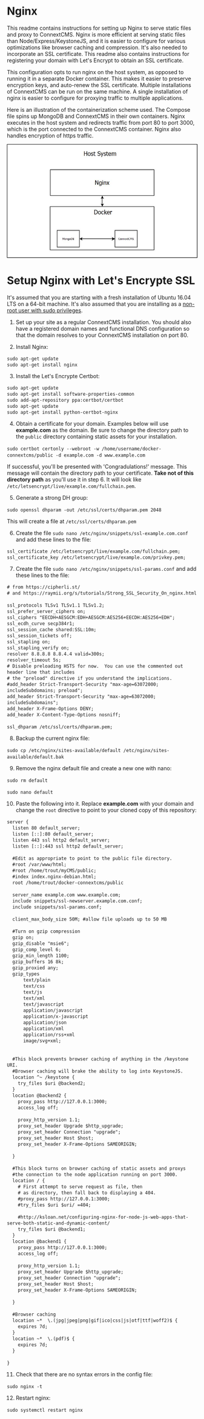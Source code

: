 # Nginx
This readme contains instructions for setting up Nginx to serve static files and proxy to ConnextCMS. Nginx is more 
efficient at serving static files than Node/Express/KeystoneJS, and it is easier to
configure for various optimizations like browser caching and compression. It's also needed to incorporate
an SSL certificate. This readme also contains instructions for registering your domain with Let's Encrypt to 
obtain an SSL certificate.

This configuration opts to run nginx on the host system, as opposed to running it in a separate Docker container.
This makes it easier to preserve encryption keys, and auto-renew the SSL certificate. Multiple installations of
ConnextCMS can be run on the same machine. A single installation of nginx is easier to configure for proxying
traffic to multiple applications.

Here is an illustration of the containerization scheme used. The Compose file spins up MongoDB and ConnextCMS in their
own containers. Nginx executes in the host system and redirects traffic from port 80 to port 3000, which is the
port connected to the ConnextCMS container. Nginx also handles encryption of https traffic.

![nginx docker diagram](images/container-diagram.jpg?raw=true "nginx docker diagram")


# Setup Nginx with Let's Encrypte SSL
It's assumed that you are starting with a fresh installation of Ubuntu 16.04 LTS on a 64-bit machine. 
It's also assumed that you are installing as a [non-root user with sudo privileges](https://www.digitalocean.com/community/tutorials/initial-server-setup-with-ubuntu-16-04). 

1. Set up your site as a regular ConnextCMS installation. You should also have a registered domain names and functional
DNS configuration so that the domain resolves to your ConnextCMS installation on port 80.

2. Install Nginx:
```
sudo apt-get update
sudo apt-get install nginx
```

3. Install the Let's Encrypte Certbot:
```
sudo apt-get update
sudo apt-get install software-properties-common
sudo add-apt-repository ppa:certbot/certbot
sudo apt-get update
sudo apt-get install python-certbot-nginx 
```

4. Obtain a certificate for your domain. Examples below will use **example.com** as the domain. Be sure to
change the directory path to the `public` directory containing static assets for your installation.

`sudo certbot certonly --webroot -w /home/username/docker-connextcms/public -d example.com -d www.example.com`

If successful, you'll be presented with 'Congradulations!' message. This message will contain the directory path
to your certificate. **Take not of this directory path** as you'll use it in step 6. It will look like
`/etc/letsencrypt/live/example.com/fullchain.pem`.

5. Generate a strong DH group:

`sudo openssl dhparam -out /etc/ssl/certs/dhparam.pem 2048`

This will create a file at `/etc/ssl/certs/dhparam.pem`

6. Create the file `sudo nano /etc/nginx/snippets/ssl-example.com.conf` and add these lines to the file:
```
ssl_certificate /etc/letsencrypt/live/example.com/fullchain.pem;
ssl_certificate_key /etc/letsencrypt/live/example.com/privkey.pem;
```

7. Create the file `sudo nano /etc/nginx/snippets/ssl-params.conf` and add these lines to the file:
```
# from https://cipherli.st/
# and https://raymii.org/s/tutorials/Strong_SSL_Security_On_nginx.html

ssl_protocols TLSv1 TLSv1.1 TLSv1.2;
ssl_prefer_server_ciphers on;
ssl_ciphers "EECDH+AESGCM:EDH+AESGCM:AES256+EECDH:AES256+EDH";
ssl_ecdh_curve secp384r1;
ssl_session_cache shared:SSL:10m;
ssl_session_tickets off;
ssl_stapling on;
ssl_stapling_verify on;
resolver 8.8.8.8 8.8.4.4 valid=300s;
resolver_timeout 5s;
# Disable preloading HSTS for now.  You can use the commented out header line that includes
# the "preload" directive if you understand the implications.
#add_header Strict-Transport-Security "max-age=63072000; includeSubdomains; preload";
add_header Strict-Transport-Security "max-age=63072000; includeSubdomains";
add_header X-Frame-Options DENY;
add_header X-Content-Type-Options nosniff;
		
ssl_dhparam /etc/ssl/certs/dhparam.pem;
```

8. Backup the current nginx file:

`sudo cp /etc/nginx/sites-available/default /etc/nginx/sites-available/default.bak`

9. Remove the nginx default file and create a new one with nano:

`sudo rm default`

`sudo nano default`

10. Paste the following into it. Replace **example.com** with your domain and change the `root` directive to 
point to your cloned copy of this repository:
```
server {
  listen 80 default_server;
  listen [::]:80 default_server;
  listen 443 ssl http2 default_server;
  listen [::]:443 ssl http2 default_server;

  #Edit as appropriate to point to the public file directory.
  #root /var/www/html;
  #root /home/trout/myCMS/public;
  #index index.nginx-debian.html;
  root /home/trout/docker-connextcms/public

  server_name example.com www.example.com;
  include snippets/ssl-newserver.example.com.conf;
  include snippets/ssl-params.conf;

  client_max_body_size 50M; #allow file uploads up to 50 MB

  #Turn on gzip compression
  gzip on;
  gzip_disable "msie6";
  gzip_comp_level 6;
  gzip_min_length 1100;
  gzip_buffers 16 8k;
  gzip_proxied any;
  gzip_types
      text/plain
      text/css
      text/js
      text/xml
      text/javascript
      application/javascript
      application/x-javascript
      application/json
      application/xml
      application/rss+xml
      image/svg+xml;

  
  #This block prevents browser caching of anything in the /keystone URI.
  #Browser caching will brake the ability to log into KeystoneJS.
  location ^~ /keystone {   
    try_files $uri @backend2;
  }
  location @backend2 {
    proxy_pass http://127.0.0.1:3000;
    access_log off;

    proxy_http_version 1.1;
    proxy_set_header Upgrade $http_upgrade;
    proxy_set_header Connection "upgrade";
    proxy_set_header Host $host;
    proxy_set_header X-Frame-Options SAMEORIGIN;

  }
  
  #This block turns on browser caching of static assets and proxys
  #the connection to the node application running on port 3000.
  location / {
    # First attempt to serve request as file, then
    # as directory, then fall back to displaying a 404.
    #proxy_pass http://127.0.0.1:3000;
    #try_files $uri $uri/ =404;

    #http://ksloan.net/configuring-nginx-for-node-js-web-apps-that-serve-both-static-and-dynamic-content/
    try_files $uri @backend1;    
  }
  location @backend1 {
    proxy_pass http://127.0.0.1:3000;
    access_log off;

    proxy_http_version 1.1;
    proxy_set_header Upgrade $http_upgrade;
    proxy_set_header Connection "upgrade";
    proxy_set_header Host $host;
    proxy_set_header X-Frame-Options SAMEORIGIN;

  }

  #Browser caching
  location ~*  \.(jpg|jpeg|png|gif|ico|css|js|otf|ttf|woff2)$ {
    expires 7d;
  }
  location ~*  \.(pdf)$ {
    expires 7d;
  }

}

```

11. Check that there are no syntax errors in the config file:

`sudo nginx -t`

12. Restart nginx:

`sudo systemctl restart nginx`

